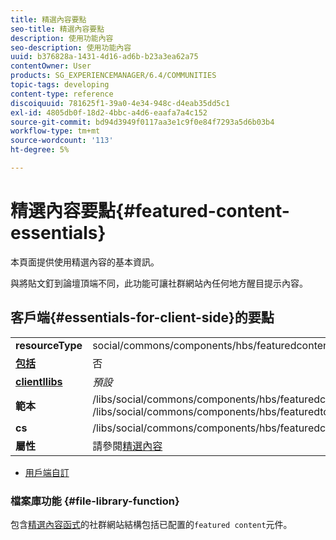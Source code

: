 ```yaml
---
title: 精選內容要點
seo-title: 精選內容要點
description: 使用功能內容
seo-description: 使用功能內容
uuid: b376828a-1431-4d16-ad6b-b23a3ea62a75
contentOwner: User
products: SG_EXPERIENCEMANAGER/6.4/COMMUNITIES
topic-tags: developing
content-type: reference
discoiquuid: 781625f1-39a0-4e34-948c-d4eab35dd5c1
exl-id: 4805db0f-18d2-4bbc-a4d6-eaafa7a4c152
source-git-commit: bd94d3949f0117aa3e1c9f0e84f7293a5d6b03b4
workflow-type: tm+mt
source-wordcount: '113'
ht-degree: 5%

---
```


# 精選內容要點{#featured-content-essentials}

本頁面提供使用精選內容的基本資訊。

與將貼文釘到論壇頂端不同，此功能可讓社群網站內任何地方醒目提示內容。

## 客戶端{#essentials-for-client-side}的要點

<table> 
 <tbody>
  <tr>
   <td> <strong>resourceType</strong></td> 
   <td>social/commons/components/hbs/featuredcontent</td> 
  </tr>
  <tr>
   <td> <a href="scf.md#add-or-include-a-communities-component"><strong>包括</strong></a></td> 
   <td>否</td> 
  </tr>
  <tr>
   <td> <a href="clientlibs.md"><strong>clientllibs</strong></a></td> 
   <td> <i>預設</i></td> 
  </tr>
  <tr>
   <td> <strong>範本</strong></td> 
   <td> /libs/social/commons/components/hbs/featuredcontent/featuredcontent.hbs<br /> /libs/social/commons/components/hbs/featuredtopic/featuredtopic.hbs</td> 
  </tr>
  <tr>
   <td> <strong>cs</strong></td> 
   <td> /libs/social/commons/components/hbs/featuredcontent/clientlibs/featuredcontent.css</td> 
  </tr>
  <tr>
   <td><strong> 屬性</strong></td> 
   <td>請參閱<a href="featured.md">精選內容</a></td> 
  </tr>
 </tbody>
</table>

* [用戶端自訂](client-customize.md)

### 檔案庫功能 {#file-library-function}

包含[精選內容函式](functions.md#featured-content-function)的社群網站結構包括已配置的`featured content`元件。
